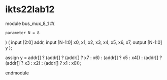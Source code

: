 # ikts22lab12
module bus_mux_8_1 #(

    parameter N = 8

) (
        input [2:0] addr,
        input [N-1:0] x0, x1, x2, x3, x4, x5, x6, x7,
        output [N-1:0] y
);

assign y = addr[] ? (addr[] ? (addr[] ? x7 : x6) : (addr[] ? x5 : x4)) : (addr[] ? (addr[] ? x3 : x2) : (addr[] ? x1 : x0));

endmodule
